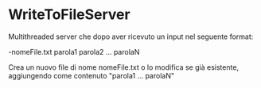 # WriteToFileServer

Multithreaded server che dopo aver ricevuto un input nel seguente format: 

-nomeFile.txt parola1 parola2 ... parolaN

Crea un nuovo file di nome nomeFile.txt o lo modifica se già esistente, aggiungendo come contenuto "parola1 ... parolaN"

